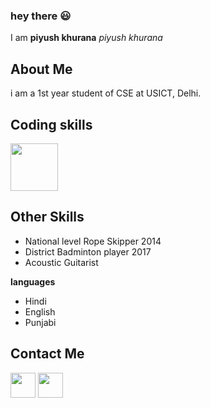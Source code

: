 ### hey there 😃
 
I am **piyush khurana** _piyush khurana_

## About Me
i am a 1st year student of CSE at USICT, Delhi.

## Coding skills 

<p>
  <img src="https://www.shoutcoders.com/wp-content/uploads/2020/02/C-programming-1024x530.png" height="76px"/>
 </p>
 
 ## Other Skills
 
  - National level Rope Skipper 2014
  - District Badminton player 2017
  - Acoustic Guitarist
  
  **languages**
  
  - Hindi
  - English
  - Punjabi
  
  ## Contact Me
  
  [<img src="https://thumbs.dreamstime.com/b/rounded-instagram-logo-web-print-transparent-white-background-use-printing-purpose-165758567.jpg" height="40">](https://www.instagram.com/piyushkhurana2019/) [<img src="https://encrypted-tbn0.gstatic.com/images?q=tbn:ANd9GcTKgbnCAUiq8nvwzDbRMw__Wn3f3HhiLEMAVDIVM2IE8uCjGaEbsuQ_CyAYqsCKfrEZl3Q&usqp=CAU" height = "40">](https://www.linkedin.com/in/piyush-khurana-907b25227/)
